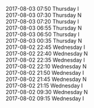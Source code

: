 2017-08-03 07:50 Thursday  I  
2017-08-03 07:30 Thursday  N  
2017-08-03 07:20 Thursday  I  
2017-08-03 06:55 Thursday  N  
2017-08-03 06:50 Thursday  I  
2017-08-03 00:35 Thursday  N  
2017-08-02 22:45 Wednesday  I  
2017-08-02 22:40 Wednesday  N  
2017-08-02 22:35 Wednesday  I  
2017-08-02 22:10 Wednesday  N  
2017-08-02 21:50 Wednesday  I  
2017-08-02 21:45 Wednesday  N  
2017-08-02 21:15 Wednesday  I  
2017-08-02 09:30 Wednesday  N  
2017-08-02 09:15 Wednesday  I  
